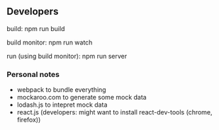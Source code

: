 ## Developers

build:
    npm run build

build monitor:
    npm run watch

run (using build monitor):
    npm run server

### Personal notes

* webpack to bundle everything
* mockaroo.com to generate some mock data
* lodash.js to intepret mock data
* react.js (developers: might want to install react-dev-tools (chrome, firefox))
